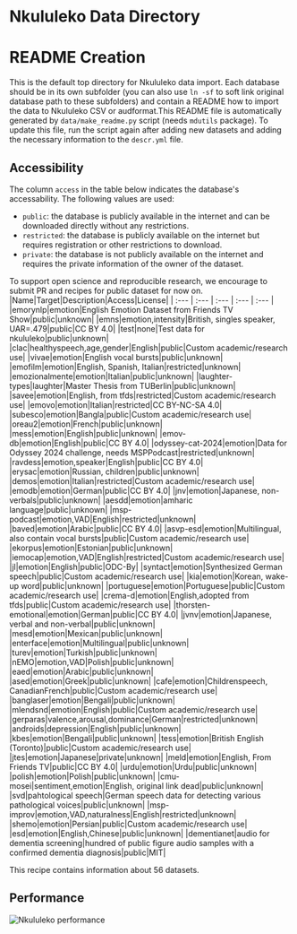 
Nkululeko Data Directory
========================

# README Creation


This is the default top directory for Nkululeko data import. Each database should be in its own subfolder (you can also use `ln -sf` to soft link original database path to these subfolders) and contain a README how to import the data to Nkululeko CSV or audformat.This README file is automatically generated by `data/make_readme.py` script (needs `mdutils` package). To update this file, run the script again after adding new datasets and adding the necessary information to the `descr.yml` file. 
## Accessibility


The column `access` in the table below indicates the database's accessability. The following values are used:
- `public`: the database is publicly available in the internet and can be downloaded directly without any restrictions.
- `restricted`: the database is publicly available on the internet but requires registration or other restrictions to download.
- `private`: the database is not publicly available on the internet and requires the private information of the owner of the dataset.


To support open science and reproducible research, we encourage to submit PR and recipes for public dataset for now on.
|Name|Target|Description|Access|License|
| :--- | :--- | :--- | :--- | :--- |
|emorynlp|emotion|English Emotion Dataset from Friends TV Show|public|unknown|
|emns|emotion,intensity|British, singles speaker, UAR=.479|public|CC BY 4.0|
|test|none|Test data for nkululeko|public|unknown|
|clac|healthyspeech,age,gender|English|public|Custom academic/research use|
|vivae|emotion|English vocal bursts|public|unknown|
|emofilm|emotion|English, Spanish, Italian|restricted|unknown|
|emozionalmente|emotion|Italian|public|unknown|
|laughter-types|laughter|Master Thesis from TUBerlin|public|unknown|
|savee|emotion|English, from tfds|restricted|Custom academic/research use|
|emovo|emotion|Italian|restricted|CC BY-NC-SA 4.0|
|subesco|emotion|Bangla|public|Custom academic/research use|
|oreau2|emotion|French|public|unknown|
|mess|emotion|English|public|unknown|
|emov-db|emotion|English|public|CC BY 4.0|
|odyssey-cat-2024|emotion|Data for Odyssey 2024 challenge, needs MSPPodcast|restricted|unknown|
|ravdess|emotion,speaker|English|public|CC BY 4.0|
|erysac|emotion|Russian, children|public|unknown|
|demos|emotion|Italian|restricted|Custom academic/research use|
|emodb|emotion|German|public|CC BY 4.0|
|jnv|emotion|Japanese, non-verbals|public|unknown|
|aesdd|emotion|amharic language|public|unknown|
|msp-podcast|emotion,VAD|English|restricted|unknown|
|baved|emotion|Arabic|public|CC BY 4.0|
|asvp-esd|emotion|Multilingual, also contain vocal bursts|public|Custom academic/research use|
|ekorpus|emotion|Estonian|public|unknown|
|iemocap|emotion,VAD|English|restricted|Custom academic/research use|
|jl|emotion|English|public|ODC-By|
|syntact|emotion|Synthesized German speech|public|Custom academic/research use|
|kia|emotion|Korean, wake-up word|public|unknown|
|portuguese|emotion|Portuguese|public|Custom academic/research use|
|crema-d|emotion|English,adopted from tfds|public|Custom academic/research use|
|thorsten-emotional|emotion|German|public|CC BY 4.0|
|jvnv|emotion|Japanese, verbal and non-verbal|public|unknown|
|mesd|emotion|Mexican|public|unknown|
|enterface|emotion|Multilingual|public|unknown|
|turev|emotion|Turkish|public|unknown|
|nEMO|emotion,VAD|Polish|public|unknown|
|eaed|emotion|Arabic|public|unknown|
|ased|emotion|Greek|public|unknown|
|cafe|emotion|Childrenspeech, CanadianFrench|public|Custom academic/research use|
|banglaser|emotion|Bengali|public|unknown|
|mlendsnd|emotion|English|public|Custom academic/research use|
|gerparas|valence,arousal,dominance|German|restricted|unknown|
|androids|depression|English|public|unknown|
|kbes|emotion|Bengali|public|unknown|
|tess|emotion|British English (Toronto)|public|Custom academic/research use|
|jtes|emotion|Japanese|private|unknown|
|meld|emotion|English, From Friends TV|public|CC BY 4.0|
|urdu|emotion|Urdu|public|unknown|
|polish|emotion|Polish|public|unknown|
|cmu-mosei|sentiment,emotion|English, original link dead|public|unknown|
|svd|pahtological speech|German speech data for detecting various pathological voices|public|unknown|
|msp-improv|emotion,VAD,naturalness|English|restricted|unknown|
|shemo|emotion|Persian|public|Custom academic/research use|
|esd|emotion|English,Chinese|public|unknown|
|dementianet|audio for dementia screening|hundred of public figure audio samples with a confirmed dementia diagnosis|public|MIT|


This recipe contains information about 56 datasets.
## Performance
  
![Nkululeko performance](../meta/images/nkululeko_ser_20240719.png)  
